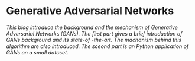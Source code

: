 # Generative Adversarial Networks
*This blog introduce the background and the mechanism of Generative Adversarial Networks (GANs). The first part gives a brief introduction of GANs background and its state-of -the-art. The machanism behind this algorithm are also introduced. The sceond part is an Python application of GANs on a small dataset.*

